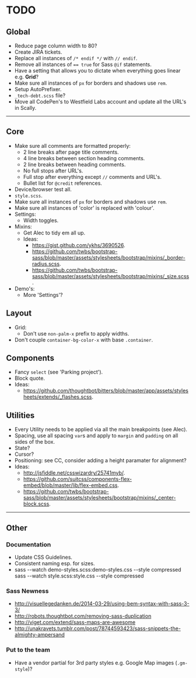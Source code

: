 # TODO

## Global

- Reduce page column width to 80?
- Create JIRA tickets.
- Replace all instances of `/* endif */` with `// endif`.
- Remove all instances of `== true` for Sass `@if` statements.
- Have a setting that allows you to dictate when everything goes linear e.g. **Grid**?
- Make sure all instances of `px` for borders and shadows use `rem`.
- Setup AutoPrefixer.
- `_tech-debt.scss` file?
- Move all CodePen's to Westfield Labs account and update all the URL's in Scally.


---


## Core

- Make sure all comments are formatted properly:
  - 2 line breaks after page title comments.
  - 4 line breaks between section heading comments.
  - 2 line breaks between heading comments.
  - No full stops after URL's.
  - Full stop after everything except `//` comments and URL's.
  - Bullet list for `@credit` references.
- Device/browser test all.
- `style.scss`.
- Make sure all instances of `px` for borders and shadows use `rem`.
- Make sure all instances of 'color' is replaced with 'colour'.
- Settings:
  - Width toggles.
- Mixins:
  - Get Alec to tidy em all up.
  - Ideas:
    - <https://gist.github.com/ykhs/3690526>.
    - <https://github.com/twbs/bootstrap-sass/blob/master/assets/stylesheets/bootstrap/mixins/_border-radius.scss>.
    - <https://github.com/twbs/bootstrap-sass/blob/master/assets/stylesheets/bootstrap/mixins/_size.scss>.
- Demo's:
  - More 'Settings'?

## Layout

- Grid:
  - Don't use `non-palm-x` prefix to apply widths.
- Don't couple `container-bg-color-x` with base `.container`.

## Components

- Fancy `select` (see 'Parking project').
- Block quote.
- Ideas:
  - <https://github.com/thoughtbot/bitters/blob/master/app/assets/stylesheets/extends/_flashes.scss>.

## Utilities

- Every Utility needs to be applied via all the main breakpoints (see Alec).
- Spacing, use all spacing `var`s and apply to `margin` and `padding` on all sides of the box.
- State?
- Cursor?
- Positioning: see CC, consider adding a height paramater for alignment?
- Ideas:
  - <http://jsfiddle.net/csswizardry/25741myb/>.
  - <https://github.com/suitcss/components-flex-embed/blob/master/lib/flex-embed.css>.
  - <https://github.com/twbs/bootstrap-sass/blob/master/assets/stylesheets/bootstrap/mixins/_center-block.scss>.


---


## Other

### Documentation

- Update CSS Guidelines.
- Consistent naming esp. for sizes.
- sass --watch demo-styles.scss:demo-styles.css --style compressed
  sass --watch style.scss:style.css --style compressed

### Sass Newness

- <http://visuellegedanken.de/2014-03-29/using-bem-syntax-with-sass-3-3/>
- <http://robots.thoughtbot.com/removing-sass-duplication>
- <http://viget.com/extend/sass-maps-are-awesome>
- <http://unakravets.tumblr.com/post/78744593423/sass-snippets-the-almighty-ampersand>

### Put to the team

- Have a vendor partial for 3rd party styles e.g. Google Map images (`.gm-style`)?
